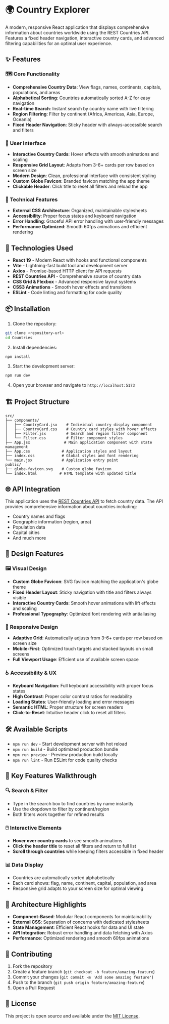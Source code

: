 # 🌍 Country Explorer

A modern, responsive React application that displays comprehensive information about countries worldwide using the REST Countries API. Features a fixed header navigation, interactive country cards, and advanced filtering capabilities for an optimal user experience.

## ✨ Features

### 🗺️ **Core Functionality**
- **Comprehensive Country Data**: View flags, names, continents, capitals, populations, and areas
- **Alphabetical Sorting**: Countries automatically sorted A-Z for easy navigation
- **Real-time Search**: Instant search by country name with live filtering
- **Region Filtering**: Filter by continent (Africa, Americas, Asia, Europe, Oceania)
- **Fixed Header Navigation**: Sticky header with always-accessible search and filters

### 🎨 **User Interface**
- **Interactive Country Cards**: Hover effects with smooth animations and scaling
- **Responsive Grid Layout**: Adapts from 3-6+ cards per row based on screen size
- **Modern Design**: Clean, professional interface with consistent styling
- **Custom Globe Favicon**: Branded favicon matching the app theme
- **Clickable Header**: Click title to reset all filters and reload the app

### 🔧 **Technical Features**
- **External CSS Architecture**: Organized, maintainable stylesheets
- **Accessibility**: Proper focus states and keyboard navigation
- **Error Handling**: Graceful API error handling with user-friendly messages
- **Performance Optimized**: Smooth 60fps animations and efficient rendering

## 🚀 Technologies Used

- **React 19** - Modern React with hooks and functional components
- **Vite** - Lightning-fast build tool and development server
- **Axios** - Promise-based HTTP client for API requests
- **REST Countries API** - Comprehensive source of country data
- **CSS Grid & Flexbox** - Advanced responsive layout systems
- **CSS3 Animations** - Smooth hover effects and transitions
- **ESLint** - Code linting and formatting for code quality

## 📦 Installation

1. Clone the repository:
```bash
git clone <repository-url>
cd Countries
```

2. Install dependencies:
```bash
npm install
```

3. Start the development server:
```bash
npm run dev
```

4. Open your browser and navigate to `http://localhost:5173`

## 🏗️ Project Structure

```
src/
├── components/
│   ├── CountryCard.jsx    # Individual country display component
│   ├── CountryCard.css    # Country card styles with hover effects
│   ├── Filter.jsx         # Search and region filter component
│   └── Filter.css         # Filter component styles
├── App.jsx               # Main application component with state management
├── App.css              # Application styles and layout
├── index.css            # Global styles and font rendering
└── main.jsx             # Application entry point
public/
├── globe-favicon.svg    # Custom globe favicon
└── index.html          # HTML template with updated title
```

## 🌐 API Integration

This application uses the [REST Countries API](https://restcountries.com/) to fetch country data. The API provides comprehensive information about countries including:

- Country names and flags
- Geographic information (region, area)
- Population data
- Capital cities
- And much more

## 🎨 Design Features

### 🖼️ **Visual Design**
- **Custom Globe Favicon**: SVG favicon matching the application's globe theme
- **Fixed Header Layout**: Sticky navigation with title and filters always visible
- **Interactive Country Cards**: Smooth hover animations with lift effects and scaling
- **Professional Typography**: Optimized font rendering with antialiasing

### 📱 **Responsive Design**
- **Adaptive Grid**: Automatically adjusts from 3-6+ cards per row based on screen size
- **Mobile-First**: Optimized touch targets and stacked layouts on small screens
- **Full Viewport Usage**: Efficient use of available screen space

### ♿ **Accessibility & UX**
- **Keyboard Navigation**: Full keyboard accessibility with proper focus states
- **High Contrast**: Proper color contrast ratios for readability
- **Loading States**: User-friendly loading and error messages
- **Semantic HTML**: Proper structure for screen readers
- **Click-to-Reset**: Intuitive header click to reset all filters

## 🛠️ Available Scripts

- `npm run dev` - Start development server with hot reload
- `npm run build` - Build optimized production bundle
- `npm run preview` - Preview production build locally
- `npm run lint` - Run ESLint for code quality checks

## 🎯 Key Features Walkthrough

### 🔍 **Search & Filter**
- Type in the search box to find countries by name instantly
- Use the dropdown to filter by continent/region
- Both filters work together for refined results

### 🖱️ **Interactive Elements**
- **Hover over country cards** to see smooth animations
- **Click the header title** to reset all filters and return to full list
- **Scroll through countries** while keeping filters accessible in fixed header

### 📊 **Data Display**
- Countries are automatically sorted alphabetically
- Each card shows: flag, name, continent, capital, population, and area
- Responsive grid adapts to your screen size for optimal viewing

## 🔧 Architecture Highlights

- **Component-Based**: Modular React components for maintainability
- **External CSS**: Separation of concerns with dedicated stylesheets
- **State Management**: Efficient React hooks for data and UI state
- **API Integration**: Robust error handling and data fetching with Axios
- **Performance**: Optimized rendering and smooth 60fps animations

## 🤝 Contributing

1. Fork the repository
2. Create a feature branch (`git checkout -b feature/amazing-feature`)
3. Commit your changes (`git commit -m 'Add some amazing feature'`)
4. Push to the branch (`git push origin feature/amazing-feature`)
5. Open a Pull Request

## 📄 License

This project is open source and available under the [MIT License](LICENSE).
